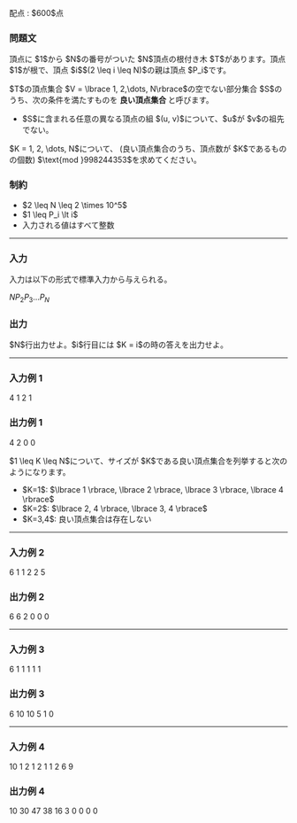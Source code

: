 
<div>

<span>

<span>

<p>
配点 : $600$点
</p>

<div>

<section>

### **問題文**

<p>
頂点に $1$から $N$の番号がついた $N$頂点の根付き木 $T$があります。頂点 $1$が根で、頂点 $i$$(2 \leq i \leq N)$の親は頂点 $P_i$です。  
</p>

<p>
$T$の頂点集合 $V = \lbrace 1, 2,\dots, N\rbrace$の空でない部分集合 $S$のうち、次の条件を満たすものを 
<strong>
良い頂点集合
</strong>
と呼びます。  
</p>

<ul>

<li>
$S$に含まれる任意の異なる頂点の組 $(u, v)$について、$u$が $v$の祖先でない。
</li>

</ul>

<p>
$K = 1, 2, \dots, N$について、 (良い頂点集合のうち、頂点数が $K$であるものの個数) $\text{mod }998244353$を求めてください。
</p>

</section>

</div>

<div>

<section>

### **制約**

<ul>

<li>
$2 \leq N \leq 2 \times 10^5$
</li>

<li>
$1 \leq P_i \lt i$
</li>

<li>
入力される値はすべて整数
</li>

</ul>

</section>

</div>

---

<div>

<div>

<section>

### **入力**

<p>
入力は以下の形式で標準入力から与えられる。
</p>

<div>

$N$$P_2$$P_3$$\dots$$P_N$
</div>

</section>

</div>

<div>

<section>

### **出力**

<p>
$N$行出力せよ。$i$行目には $K = i$の時の答えを出力せよ。
</p>

</section>

</div>

</div>

---

<div>

<section>

### **入力例 1**

<div>

4
1 2 1

</div>

</section>

</div>

<div>

<section>

### **出力例 1**

<div>

4
2
0
0

</div>

<p>
$1 \leq K \leq N$について、サイズが $K$である良い頂点集合を列挙すると次のようになります。 
</p>

<ul>

<li>
$K=1$: $\lbrace 1 \rbrace, \lbrace 2 \rbrace, \lbrace 3 \rbrace, \lbrace 4 \rbrace$
</li>

<li>
$K=2$: $\lbrace 2, 4 \rbrace, \lbrace 3, 4 \rbrace$
</li>

<li>
$K=3,4$: 良い頂点集合は存在しない
</li>

</ul>

</section>

</div>

---

<div>

<section>

### **入力例 2**

<div>

6
1 1 2 2 5

</div>

</section>

</div>

<div>

<section>

### **出力例 2**

<div>

6
6
2
0
0
0

</div>

</section>

</div>

---

<div>

<section>

### **入力例 3**

<div>

6
1 1 1 1 1

</div>

</section>

</div>

<div>

<section>

### **出力例 3**

<div>

6
10
10
5
1
0

</div>

</section>

</div>

---

<div>

<section>

### **入力例 4**

<div>

10
1 2 1 2 1 1 2 6 9

</div>

</section>

</div>

<div>

<section>

### **出力例 4**

<div>

10
30
47
38
16
3
0
0
0
0

</div>

</section>

</div>

</span>

</span>

</div>
